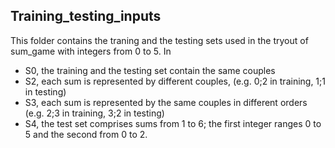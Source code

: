 ## Training_testing_inputs

This folder contains the traning and the testing sets used in the tryout of sum_game with integers from 0 to 5. In

* S0, the training and the testing set contain the same couples 
* S2, each sum is represented by different couples, (e.g. 0;2 in training, 1;1 in testing)
* S3, each sum is represented by the same couples in different orders (e.g. 2;3 in training, 3;2 in testing)
* S4, the test set comprises sums from 1 to 6; the first integer ranges 0 to 5 and the second from 0 to 2.  
